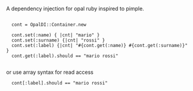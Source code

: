 A dependency injection for opal ruby inspired to pimple.

```

  cont = OpalDI::Container.new
  
  cont.set(:name) { |cnt| "mario" }
  cont.set(:surname) {|cnt| "rossi" }
  cont.set(:label) {|cnt| "#{cont.get(:name)} #{cont.get(:surname)}"  }
  cont.get(:label).should == "mario rossi"


```

or use array syntax for read access

```
  cont[:label].should == "mario rossi"
```